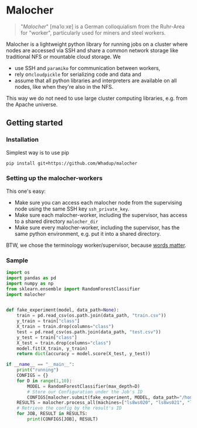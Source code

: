 # Malocher

> "*Malocher*" [maˈloːxɐ] is a German colloquialism from the Ruhr-Area for "worker", particularly used for miners and steel workers.

Malocher is a lightweight python library for running jobs on a cluster where nodes are accessed via SSH and share a common network storage like traditional NFS or mountable cloud storage. We

- use SSH and `paramiko` for communication between workers,
- rely on`cloudpickle` for serializing code and data and
- assume that all python libraries and interpreters are available on all nodes, like when they're also in the NFS.

This way we do not need to use large cluster computing libraries, e.g. from the Apache universe.

## Getting started

### Installation

Simplest way is to use pip

```bash
pip install git+https://github.com/Whadup/malocher
```

### Setting up the malocher-workers

This one's easy: 

- Make sure you can access each malocher node from the supervising node using the same SSH key `ssh_private_key`.
- Make sure each malocher-worker, including the supervisor, has access to a shared directory `malocher_dir`
- Make sure every malocher-worker, including the supervisor, has the same python environment, e.g. put it into a shared directory.

BTW, we chose the terminology worker/supervisor, because [words matter](https://thenewstack.io/words-matter-finally-tech-looks-at-removing-exclusionary-language/).

### Sample

```python
import os
import pandas as pd
import numpy as np
from sklearn.ensemble import RandomForestClassifier
import malocher


def fake_experiment(model, data_path=None):
    train = pd.read_csv(os.path.join(data_path, "train.csv"))
    y_train = train["class"]
    X_train = train.drop(columns="class")
    test = pd.read_csv(os.path.join(data_path, "test.csv"))
    y_test = train["class"]
    X_test = train.drop(columns="class")
    model.fit(X_train, y_train)
    return dict(accuracy = model.score(X_test, y_test))

if __name__ == "__main__":
    print("running")
    CONFIGS = {}
    for D in range(1,10):
        MODEL = RandomForestClassifier(max_depth=D)
        # Store our Configuration under the Job's ID
        CONFIGS[malocher.submit(fake_experiment, MODEL, data_path="/home/share/datensaetze/pamono")] = D
    RESULTS = malocher.process_all(machines=["ls8ws020", "ls8ws021", "ls8ws022", "ls8ws023", "ls8ws024", "ls8ws025"])
    # Retrieve the config by the result's ID
    for JOB, RESULT in RESULTS:
        print(CONFIGS[JOB], RESULT)
```


